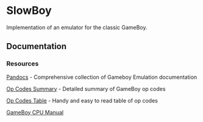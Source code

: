 # SlowBoy
Implementation of an emulator for the classic GameBoy.

## Documentation

### Resources

[Pandocs](https://gbdev.io/pandocs/) - Comprehensive collection of Gameboy Emulation documentation

[Op Codes Summary](http://www.devrs.com/gb/files/opcodes.html) - Detailed summary of GameBoy op codes

[Op Codes Table](https://www.pastraiser.com/cpu/gameboy/gameboy_opcodes.html) - Handy and easy to read table of op codes

[GameBoy CPU Manual](http://marc.rawer.de/Gameboy/Docs/GBCPUman.pdf)


